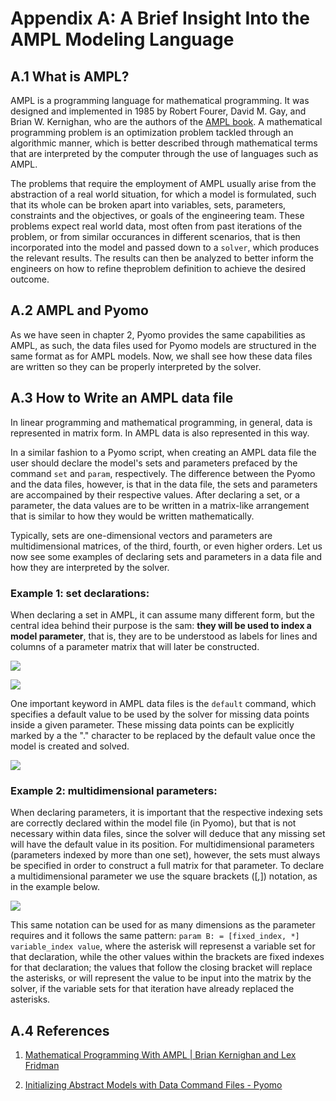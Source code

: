# Appendix A: A Brief Insight Into the AMPL Modeling Language

## A.1 What is AMPL?

AMPL is a programming language for mathematical programming. It was designed and implemented in 1985 by Robert Fourer, David M. Gay, and Brian W. Kernighan, who are the authors of the [AMPL book](https://ampl.com/resources/the-ampl-book/chapter-downloads/). A mathematical programming problem is an optimization problem tackled through an algorithmic manner, which is better described through mathematical terms that are interpreted by the computer through the use of languages such as AMPL.

The problems that require the employment of AMPL usually arise from the abstraction of a real world situation, for which a model is formulated, such that its whole can be broken apart into variables, sets, parameters, constraints and the objectives, or goals of the engineering team. These problems expect real world data, most often from past iterations of the problem, or from similar occurances in different scenarios, that is then incorporated into the model and passed down to a `solver`, which produces the relevant results. The results can then be analyzed to better inform the engineers on how to refine theproblem definition to achieve the desired outcome.


## A.2 AMPL and Pyomo

As we have seen in chapter 2, Pyomo provides the same capabilities as AMPL, as such, the data files used for Pyomo models are structured in the same format as for AMPL models. Now, we shall see how these data files are written so they can be properly interpreted by the solver.

## A.3 How to Write an AMPL data file

In linear programming and mathematical programming, in general, data is represented in matrix form. In AMPL data is also represented in this way.

In a similar fashion to a Pyomo script, when creating an AMPL data file the user should declare the model's sets and parameters prefaced by the command `set` and `param`, respectively. The difference between the Pyomo and the data files, however, is that in the data file, the sets and parameters are accompained by their respective values. After declaring a set, or a parameter, the data values are to be written in a matrix-like arrangement that is similar to how they would be written mathematically.

Typically, sets are one-dimensional vectors and parameters are multidimensional matrices, of the third, fourth, or even higher orders. Let us now see some examples of declaring sets and parameters in a data file and how they are interpreted by the solver.

### Example 1: set declarations:

When declaring a set in AMPL, it can assume many different form, but the central idea behind their purpose is the sam: __they will be used to index a model parameter__, that is, they are to be understood as labels for lines and columns of a parameter matrix that will later be constructed. 

![](../Images/AMPL%20Set%20Declaration%20Example.jpg)

![](../Images/AMPL%20Parameter%20Declaration%20Example.jpg)

One important keyword in AMPL data files is the `default` command, which specifies a default value to be used by the solver for missing data points inside a given parameter. These missing data points can be explicitly marked by a the "." character to be replaced by the default value once the model is created and solved.

![](../Images/AMPL%20Default%20Keyword%20Example.jpg)

### Example 2: multidimensional parameters:

When declaring parameters, it is important that the respective indexing sets are correctly declared within the model file (in Pyomo), but that is not necessary within data files, since the solver will deduce that any missing set will have the default value in its position. For multidimensional parameters (parameters indexed by more than one set), however, the sets must always be specified in order to construct a full matrix for that parameter. To declare a multidimensional parameter we use the square brackets ([*,*]) notation, as in the example below.

![](../Images/AMPL%20Multidimensional%20Parameter%20Declaration%20Example.jpg)

This same notation can be used for as many dimensions as the parameter requires and it follows the same pattern: `param B: = [fixed_index, *] variable_index value`, where the asterisk will represenst a variable set for that declaration, while the other values within the brackets are fixed indexes for that declaration; the values that follow the closing bracket will replace the asterisks, or will represent the value to be input into the matrix by the solver, if the variable sets for that iteration have already replaced the asterisks.

## A.4 References

1. [Mathematical Programming With AMPL | Brian Kernighan and Lex Fridman](https://www.youtube.com/watch?v=gGQBpTtsRVw&list=TLPQMTYwNTIwMjIoQEz8T5s7TA&)

2. [Initializing Abstract Models with Data Command Files - Pyomo](https://link.springer.com/chapter/10.1007/978-1-4614-3226-5_6)
